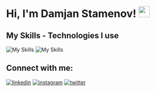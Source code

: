 # Hi, I'm Damjan Stamenov! <img src="https://raw.githubusercontent.com/MartinHeinz/MartinHeinz/master/wave.gif" width="30px" height="30px">

## My Skills - Technologies I use
![My Skills](https://skillicons.dev/icons?i=js,ts,react,next,tailwind,laravel,git,github)
![My Skills](https://skillicons.dev/icons?i=html,css,php,mysql,bootstrap)

## Connect with me:
[![linkedin](https://skillicons.dev/icons?i=linkedin)](https://www.linkedin.com/in/damjan-stamenov/)
[![instagram](https://skillicons.dev/icons?i=instagram)](https://www.instagram.com/damjanstamenov/)
[![twitter](https://skillicons.dev/icons?i=twitter)](https://twitter.com/@Dam0n_S15)
